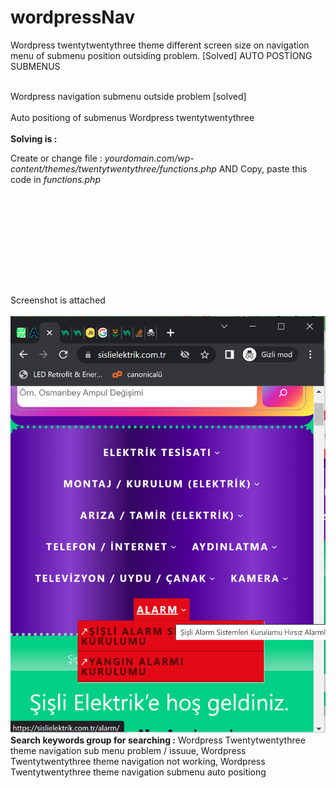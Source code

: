 # wordpressNav

Wordpress twentytwentythree theme different screen size on navigation menu of submenu position outsiding problem. [Solved] AUTO POSTİONG SUBMENUS </br></br>

Wordpress navigation submenu outside problem [solved]</br></br>
Auto positiong of submenus Wordpress twentytwentythree</br></br>
<strong>Solving is : </strong></br>
<p>Create or change file : <i>yourdomain.com/wp-content/themes/twentytwentythree/functions.php</i> AND Copy, paste this code in <i>functions.php</i> </p></br></br>
<code>
<?php 
function addFooter(){
?>
<style>
.rightControl {right:0px  !important; left:auto !important;}
.lastNavLiElement {left: -100% !important;}
</style>
<script>
function subMenuPositionControl() {
    var cS = 200; // body.width - 200
    var lCS = 250; // Last nav li child of no submenu center position
    var bWidth = document.body.clientWidth; // Body width
    var classController = 'rightControl'; // [(Add or Remove) Style Class]
    var classIsLastItem = 'lastNavLiElement'; // for Last nav item [(Add or Remove) Style Class]
    var classSubMenusLi = '.wp-block-navigation-submenu'; class name of if navigation li has submenu 
    var classSubMenuContentUl = '.wp-block-navigation__submenu-container'; // submenu container class name
    document.querySelectorAll(classSubMenusLi).forEach(function(menu, mi) { // mi = index
        if (mi % 2 == 0) { // % without submenu selection 
            console.log(mi); // % log menu index number
            if (bWidth - menu.getBoundingClientRect()['right'] <= cS) { 
                console.log('+');  //  Right positioning of submenu  
                menu.querySelectorAll(classSubMenuContentUl)[0].classList.add(classController);
            } else {
                console.log('-'); //  Left positioning of submenu  
                menu.querySelectorAll(classSubMenuContentUl)[0].classList.remove(classController);
            }
        }
    });
    
    // Last nav li item submenu positon center <<<<<<<İF LAST ITEM!!>>>>>>
    
    var navLastLiItem = document.querySelectorAll(classSubMenusLi)[document.querySelectorAll(classSubMenusLi).length - 2];
    if (navLastLiItem.getBoundingClientRect()['left'] <= lCS) {
        navLastLiItem.querySelectorAll(classSubMenuContentUl)[0].classList.add(classIsLastItem);
    } else {
        navLastLiItem.querySelectorAll(classSubMenuContentUl)[0].classList.remove(classIsLastItem);
    }
}
window.onresize = function() {
    subMenuPositionControl();
};
subMenuPositionControl();</script>
<?php
}
add_action( 'wp_footer', 'addFooter' );
?>
</code>

Screenshot is attached</br></br>
<img src='https://github.com/ayhanhzr/wordpressNav/blob/main/ss.png' />
<strong>Search keywords group for searching :</strong> Wordpress Twentytwentythree theme navigation sub menu problem / issuue, Wordpress Twentytwentythree theme navigation not working, Wordpress Twentytwentythree theme navigation submenu auto positiong 
